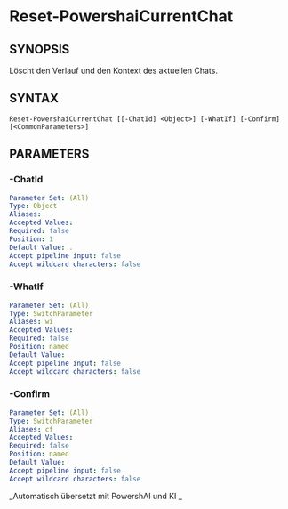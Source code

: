 ﻿---
external help file: powershai-help.xml
schema: 2.0.0
powershai: true
---

# Reset-PowershaiCurrentChat

## SYNOPSIS <!--!= @#Synop !-->
Löscht den Verlauf und den Kontext des aktuellen Chats.

## SYNTAX <!--!= @#Syntax !-->

```
Reset-PowershaiCurrentChat [[-ChatId] <Object>] [-WhatIf] [-Confirm] [<CommonParameters>]
```

## PARAMETERS <!--!= @#Params !-->

### -ChatId

```yml
Parameter Set: (All)
Type: Object
Aliases: 
Accepted Values: 
Required: false
Position: 1
Default Value: .
Accept pipeline input: false
Accept wildcard characters: false
```

### -WhatIf

```yml
Parameter Set: (All)
Type: SwitchParameter
Aliases: wi
Accepted Values: 
Required: false
Position: named
Default Value: 
Accept pipeline input: false
Accept wildcard characters: false
```

### -Confirm

```yml
Parameter Set: (All)
Type: SwitchParameter
Aliases: cf
Accepted Values: 
Required: false
Position: named
Default Value: 
Accept pipeline input: false
Accept wildcard characters: false
```


<!--PowershaiAiDocBlockStart-->
_Automatisch übersetzt mit PowershAI und KI 
_
<!--PowershaiAiDocBlockEnd-->
